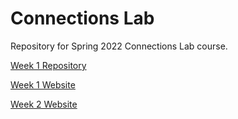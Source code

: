 # Connections Lab

Repository for Spring 2022 Connections Lab course. 

[Week 1 Repository](https://github.com/OyungerelA/Connections_Lab_Week1)

[Week 1 Website]()

[Week 2 Website](https://oyungerela.github.io/Connections_Lab/Week2/)


  
